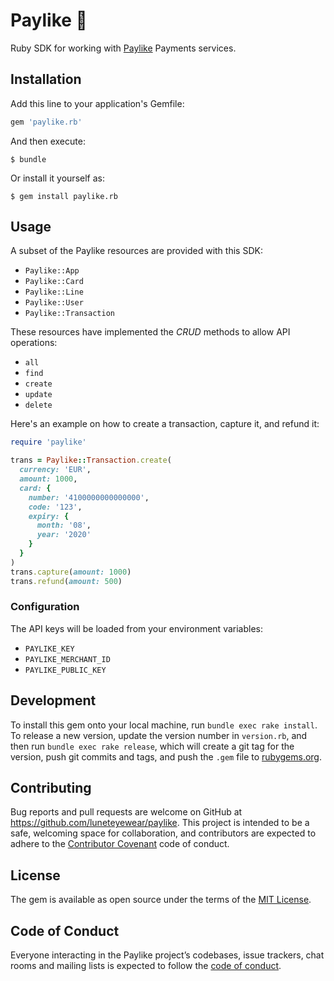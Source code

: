 # Paylike 💱

Ruby SDK for working with [Paylike](https://github.com/paylike/api-docs)
Payments services.

## Installation

Add this line to your application's Gemfile:

```ruby
gem 'paylike.rb'
```

And then execute:

    $ bundle

Or install it yourself as:

    $ gem install paylike.rb

## Usage

A subset of the Paylike resources are provided with this SDK:

 * `Paylike::App`
 * `Paylike::Card`
 * `Paylike::Line`
 * `Paylike::User`
 * `Paylike::Transaction`

These resources have implemented the _CRUD_ methods to allow API operations:
 * `all`
 * `find`
 * `create`
 * `update`
 * `delete`

Here's an example on how to create a transaction, capture it, and refund it:
```ruby
require 'paylike'

trans = Paylike::Transaction.create(
  currency: 'EUR',
  amount: 1000,
  card: {
    number: '4100000000000000',
    code: '123',
    expiry: {
      month: '08',
      year: '2020'
    }
  }
)
trans.capture(amount: 1000)
trans.refund(amount: 500)
```

### Configuration

The API keys will be loaded from your environment variables:

 * `PAYLIKE_KEY`
 * `PAYLIKE_MERCHANT_ID`
 * `PAYLIKE_PUBLIC_KEY`

## Development

To install this gem onto your local machine, run `bundle exec rake install`. To
release a new version, update the version number in `version.rb`, and then run
`bundle exec rake release`, which will create a git tag for the version, push
git commits and tags, and push the `.gem` file to
[rubygems.org](https://rubygems.org).

## Contributing

Bug reports and pull requests are welcome on GitHub at
https://github.com/luneteyewear/paylike. This project is intended to be a safe,
welcoming space for collaboration, and contributors are expected to adhere to
the [Contributor Covenant](http://contributor-covenant.org) code of conduct.

## License

The gem is available as open source under the terms of the [MIT
License](https://opensource.org/licenses/MIT).

## Code of Conduct

Everyone interacting in the Paylike project’s codebases, issue trackers, chat
rooms and mailing lists is expected to follow the [code of
conduct](https://github.com/luneteyewear/paylike/blob/master/CODE_OF_CONDUCT.md).
